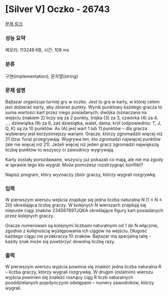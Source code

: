 # [Silver V] Oczko - 26743 

[문제 링크](https://www.acmicpc.net/problem/26743) 

### 성능 요약

메모리: 113248 KB, 시간: 108 ms

### 분류

구현(implementation), 문자열(string)

### 문제 설명

<p>Bajtazar organizuje turniej gry w oczko. Jest to gra w karty, w której celem jest dobierać karty, aby zbierać punkty. Wynik punktowy każdego gracza to suma wartości kart przez niego posiadanych: dwójka (oznaczana na wejściu znakiem 2) liczy się za 2 punkty, trójka (3) za 3, czwórka (4) za 4, ..., dziewiątka (9) za 9, zaś dziesiątka, walet, dama, król (odpowiednio: T, J, Q, K) są za 10 punktów. As (A) jest wart 1 lub 11 punktów – dla gracza wybierany jest korzystniejszy wariant. Gracze, którzy zgromadzili więcej niż 21 (tzw. fura) przegrywają. Wygrywa ten, kto zgromadzi najwięcej punktów (ale nie więcej niż 21). Jeżeli więcej niż jeden gracz zgromadzi największą liczbę punktów to wszyscy ci zawodnicy wygrywają.</p>

<p>Karty zostały porozdawane, wszyscy już pokazali co mają, ale nie ma zgody w sprawie tego kto wygrał. Może pomożesz rozstrzygnąć konflikt?</p>

<p>Napisz program, który wyznaczy zbiór graczy, którzy wygrali rozgrywkę.</p>

### 입력 

 <p>W pierwszym wierszu wejścia znajduje się jedna liczba naturalna N (1 ≤ N ≤ 20) określająca liczbę graczy. W kolejnych N wierszach znajdują się niepuste ciągi znaków 23456789TJQKA określające figury kart posiadanych przez kolejnych graczy.</p>

<p>Gracze numerowani są kolejnymi liczbami naturalnymi od 1 do N włącznie, zgodnie z kolejnością występowania ich ciągów na wejściu. Długość każdego ciągu nie przekracza 10 znaków. Bajtazar ma specjalną talię - każdy znak może się powtórzyć dowolną liczbę razy.</p>

### 출력 

 <p>W pierwszym wierszu wyjścia powinna się znaleźć jedna liczba naturalna R – liczba graczy, którzy wygrali rozgrywkę. W drugim (ostatnim) wierszu wyjścia powinien się znaleźć rosnący ciąg R liczb naturalnych pooddzielanych pojedynczymi odstępami – numery zawodników, którzy wygrali.</p>

